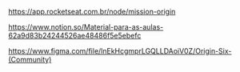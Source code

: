 https://app.rocketseat.com.br/node/mission-origin

https://www.notion.so/Material-para-as-aulas-62a9d83b24244526ae48486f5e5ebefc

https://www.figma.com/file/lnEkHcgmprLGQLLDAoiV0Z/Origin-Six-(Community)
